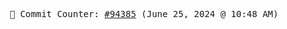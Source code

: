 <p align="center">
    <samp>
        📮 Commit Counter: <a href="https://github.com/Javascript-void0/Javascript-void0/commits/main">#94385</a> (June 25, 2024 @ 10:48 AM)
    </samp>
</p>